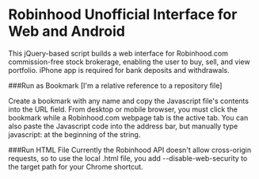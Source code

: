 # Robinhood Unofficial Interface for Web and Android

This jQuery-based script builds a web interface for Robinhood.com commission-free stock brokerage, enabling the user to buy, sell, and view portfolio. iPhone app is required for bank deposits and withdrawals.

###Run as Bookmark
[I'm a relative reference to a repository file]

Create a bookmark with any name and copy the Javascript file's contents into the URL field. From desktop or mobile browser, you must click the bookmark while a Robinhood.com webpage tab is the active tab. You can also paste the Javascript code into the address bar, but manually type javascript: at the beginning of the string.

###Run HTML File
Currently the Robinhood API doesn't allow cross-origin requests, so to use the local .html file, you add --disable-web-security to the target path for your Chrome shortcut.
